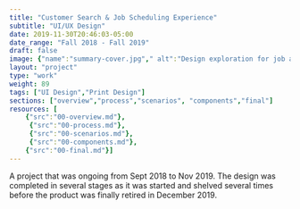 ```yaml
---
title: "Customer Search & Job Scheduling Experience"
subtitle: "UI/UX Design"
date: 2019-11-30T20:46:03-05:00
date_range: "Fall 2018 - Fall 2019"
draft: false
image: {"name":"summary-cover.jpg"," alt":"Design exploration for job and customer screens in the Pointman App"}
layout: "project"
type: "work"
weight: 89
tags: ["UI Design","Print Design"]
sections: ["overview","process","scenarios", "components","final"]
resources: [
    {"src":"00-overview.md"},
     {"src":"00-process.md"},
     {"src":"00-scenarios.md"},
     {"src":"00-components.md"},
    {"src":"00-final.md"}]
---
```

A project that was ongoing from Sept 2018 to Nov 2019. The design was completed in several stages as it was started and shelved several times before the product was finally retired in December 2019.
